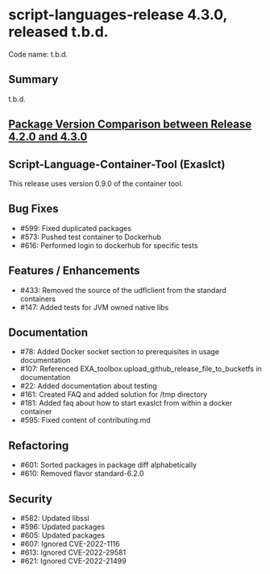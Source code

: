 # script-languages-release 4.3.0, released t.b.d.

Code name: t.b.d.

## Summary

t.b.d.

## [Package Version Comparison between Release 4.2.0 and 4.3.0](package_diffs/4.3.0/README.md)
  
## Script-Language-Container-Tool (Exaslct)

This release uses version 0.9.0 of the container tool.

## Bug Fixes

 - #599: Fixed duplicated packages
 - #573: Pushed test container to Dockerhub
 - #616: Performed login to dockerhub for specific tests


## Features / Enhancements

 - #433: Removed the source of the udflclient from the standard containers
 - #147: Added tests for JVM owned native libs

## Documentation

 - #78: Added Docker socket section to prerequisites in usage documentation
 - #107: Referenced EXA_toolbox.upload_github_release_file_to_bucketfs in documentation
 - #22: Added documentation about testing
 - #161: Created FAQ and added solution for /tmp directory
 - #181: Added faq about how to start exaslct from within a docker container
 - #595: Fixed content of contributing.md

## Refactoring

- #601: Sorted packages in package diff alphabetically
- #610: Removed flavor standard-6.2.0

## Security

 - #582: Updated libssl
 - #596: Updated packages
 - #605: Updated packages
 - #607: Ignored CVE-2022-1116
 - #613: Ignored CVE-2022-29581 
 - #621: Ignored CVE-2022-21499
